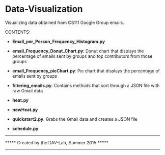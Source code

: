 # Data-Visualization
Visualizing data obtained from CS111 Google Group emails.

CONTENTS:
+ <strong>Email_per_Person_Frequency_Histogram.py</strong>
 
+ <strong>email_Frequency_Donut_Chart.py</strong>: Donut chart that displays the percentage of emails sent by groups and top contributors from those groups
 
+ <strong>email_Frequency_pieChart.py</strong>: Pie chart that displays the percentage of emails sent by groups
 
+ <strong>filtering_emails.py</strong>: Contains methods that sort through a JSON file with raw Gmail data

+ <strong>heat.py</strong>
 
+ <strong>newHeat.py</strong>
 
+ <strong>quickstart2.py</strong>: Grabs the Gmail data and creates a JSON file
 
+ <strong>schedule.py</strong>

***********************************************
***** Created by the DAV-Lab, Summer 2015 *****
***********************************************
